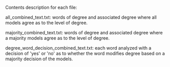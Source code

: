Contents description for each file: 

all_combined_text.txt: words of degree and associated degree where all models agree as to the level of degree. 

majority_combined_text.txt: words of degree and associated degree where a majority models agree as to the level of degree. 

degree_word_decision_combined_text.txt: each word analyzed with a decision of 'yes' or 'no' as to whether the word modifies degree based on a majority decision of the models. 
